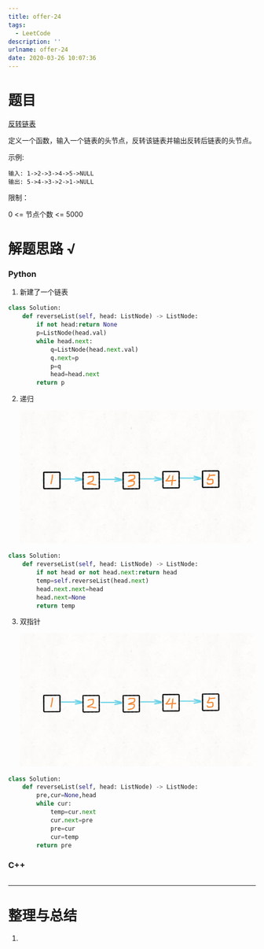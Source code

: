 ```yaml
---
title: offer-24
tags:
  - LeetCode
description: ''
urlname: offer-24
date: 2020-03-26 10:07:36
---
```


# 题目

[反转链表](https://leetcode-cn.com/problems/fan-zhuan-lian-biao-lcof/)

定义一个函数，输入一个链表的头节点，反转该链表并输出反转后链表的头节点。

 示例:

```
输入: 1->2->3->4->5->NULL
输出: 5->4->3->2->1->NULL
```


限制：

0 <= 节点个数 <= 5000

# 解题思路 √

### Python

1. 新建了一个链表

```python
class Solution:
    def reverseList(self, head: ListNode) -> ListNode:
        if not head:return None
        p=ListNode(head.val)
        while head.next:
            q=ListNode(head.next.val)
            q.next=p
            p=q
            head=head.next
        return p
```

2. 递归

   ![递归.gif](offer-24/1.gif)


```python
class Solution:
    def reverseList(self, head: ListNode) -> ListNode:
        if not head or not head.next:return head
        temp=self.reverseList(head.next)
        head.next.next=head
        head.next=None
        return temp
```

3. 双指针

   ![](offer-24/2.gif)

```python
class Solution:
    def reverseList(self, head: ListNode) -> ListNode:
        pre,cur=None,head
        while cur:
            temp=cur.next
            cur.next=pre
            pre=cur
            cur=temp
        return pre
```



### C++

```cpp

```

---



# 整理与总结

1. 

